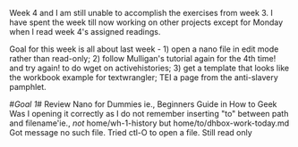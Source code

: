 Week 4 and I am still unable to accomplish the exercises from week 3. I have spent the week till now working on other projects except for Monday when I read week 4's assigned readings.

Goal for this week is all about last week - 1) open a nano file in edit mode rather than read-only; 2) follow Mulligan's tutorial again for the 4th time! and try again! to do wget on activehistories; 3) get a template that looks like the workbook example for textwrangler; TEI a page from the anti-slavery pamphlet.

#*Goal 1*#
Review Nano for Dummies ie., Beginners Guide in How to Geek
Was I opening it correctly as I do not remember inserting "to" between path and filename'ie., *not* home/wh-1-history but home/to/dhbox-work-today.md Got message no such file.
Tried ctl-O to open a file. Still read only
